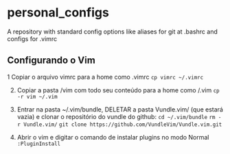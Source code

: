# personal_configs
A repository with standard config options like aliases for git at .bashrc and configs for .vimrc

## Configurando o Vim

1 Copiar o arquivo vimrc para a home como .vimrc
`cp vimrc ~/.vimrc`

2. Copiar a pasta /vim com todo seu conteúdo para a home como /.vim
`cp -r vim ~/.vim `

3. Entrar na pasta ~/.vim/bundle, DELETAR a pasta Vundle.vim/ (que estará vazia)
 e clonar o repositório do vundle do github:
`cd ~/.vim/bundle`
`rm -r Vundle.vim/`
`git clone https://github.com/VundleVim/Vundle.vim.git`

4. Abrir o vim e digitar o comando de instalar plugins no modo Normal
`:PluginInstall`
